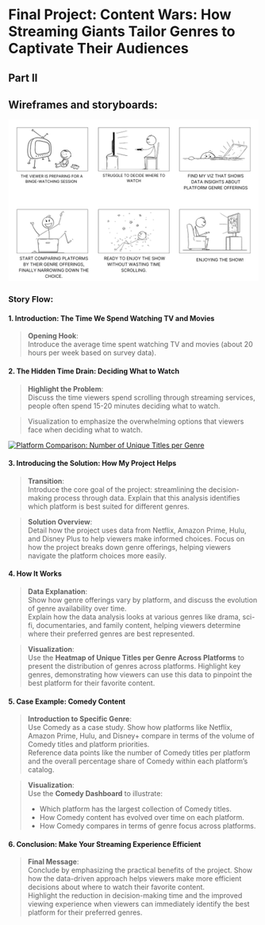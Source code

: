 # Final Project: Content Wars: How Streaming Giants Tailor Genres to Captivate Their Audiences
## Part II
  
## Wireframes and storyboards:
<img src="Story.png" alt="Sketch 2" width="700" />

### **Story Flow:**

#### **1. Introduction: The Time We Spend Watching TV and Movies**
   > **Opening Hook**:  
   > Introduce the average time spent watching TV and movies (about 20 hours per week based on survey data).  
  
#### **2. The Hidden Time Drain: Deciding What to Watch**
   > **Highlight the Problem**:  
   > Discuss the time viewers spend scrolling through streaming services, people often spend 15-20 minutes deciding what to watch.  

   > Visualization to emphasize the overwhelming options that viewers face when deciding what to watch.
<div class='tableauPlaceholder' id='viz1727921703534' style='position: relative'><noscript><a href='#'><img alt='Platform Comparison: Number of Unique Titles per Genre ' src='https:&#47;&#47;public.tableau.com&#47;static&#47;images&#47;Pl&#47;PlatformComparisonNumberofUniqueTitlesperGenre&#47;Sheet1&#47;1_rss.png' style='border: none' /></a></noscript><object class='tableauViz'  style='display:none;'><param name='host_url' value='https%3A%2F%2Fpublic.tableau.com%2F' /> <param name='embed_code_version' value='3' /> <param name='site_root' value='' /><param name='name' value='PlatformComparisonNumberofUniqueTitlesperGenre&#47;Sheet1' /><param name='tabs' value='no' /><param name='toolbar' value='yes' /><param name='static_image' value='https:&#47;&#47;public.tableau.com&#47;static&#47;images&#47;Pl&#47;PlatformComparisonNumberofUniqueTitlesperGenre&#47;Sheet1&#47;1.png' /> <param name='animate_transition' value='yes' /><param name='display_static_image' value='yes' /><param name='display_spinner' value='yes' /><param name='display_overlay' value='yes' /><param name='display_count' value='yes' /><param name='language' value='en-US' /><param name='filter' value='publish=yes' /></object></div>               
<script type='text/javascript'>                   
  var divElement = document.getElementById('viz1727921703534');                   
  var vizElement = divElement.getElementsByTagName('object')[0];                   
  vizElement.style.width='100%';vizElement.style.height=(divElement.offsetWidth*0.75)+'px';                   
  var scriptElement = document.createElement('script');                  
  scriptElement.src = 'https://public.tableau.com/javascripts/api/viz_v1.js';              
  vizElement.parentNode.insertBefore(scriptElement, vizElement);             
</script>

#### **3. Introducing the Solution: How My Project Helps**
   > **Transition**:  
   > Introduce the core goal of the project: streamlining the decision-making process through data. Explain that this analysis identifies which platform is best suited for different genres.

   > **Solution Overview**:  
   > Detail how the project uses data from Netflix, Amazon Prime, Hulu, and Disney Plus to help viewers make informed choices. Focus on how the project breaks down genre offerings, helping viewers navigate the platform choices more easily.

#### **4. How It Works**
   > **Data Explanation**:  
   > Show how genre offerings vary by platform, and discuss the evolution of genre availability over time.  
   > Explain how the data analysis looks at various genres like drama, sci-fi, documentaries, and family content, helping viewers determine where their preferred genres are best represented.

   > **Visualization**:  
   > Use the **Heatmap of Unique Titles per Genre Across Platforms** to present the distribution of genres across platforms. Highlight key genres, demonstrating how viewers can use this data to pinpoint the best platform for their favorite content.

#### **5. Case Example: Comedy Content**
   > **Introduction to Specific Genre**:  
   > Use Comedy as a case study. Show how platforms like Netflix, Amazon Prime, Hulu, and Disney+ compare in terms of the volume of Comedy titles and platform priorities.  
   > Reference data points like the number of Comedy titles per platform and the overall percentage share of Comedy within each platform’s catalog.

   > **Visualization**:  
   > Use the **Comedy Dashboard** to illustrate:  
   > - Which platform has the largest collection of Comedy titles.  
   > - How Comedy content has evolved over time on each platform.  
   > - How Comedy compares in terms of genre focus across platforms.

#### **6. Conclusion: Make Your Streaming Experience Efficient**
   > **Final Message**:  
   > Conclude by emphasizing the practical benefits of the project. Show how the data-driven approach helps viewers make more efficient decisions about where to watch their favorite content.  
   > Highlight the reduction in decision-making time and the improved viewing experience when viewers can immediately identify the best platform for their preferred genres.

